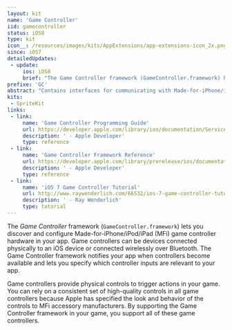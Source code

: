 ```yaml
---
layout: kit
name: 'Game Controller'
iid: gamecontroller
status: iOS8
type: kit
icon__: /resources/images/kits/AppExtensions/app-extensions-icon_2x.png
since: iOS7
detailedUpdates:
 - update:
     ios: iOS8
     brief: "The Game Controller framework (GameController.framework) has the following changes: 1) If the controller is attached to a device, you can now receive device motion data directly from the Game Controller framework. 2) If you are working with button inputs and do not care about pressure sensitivity, a new handler can call your game only when the button’s pressed state changes."
prefixe: 'GC'
abstract: "Contains interfaces for communicating with Made-for-iPhone/iPod/iPad (MFi) game-related hardware."
kits:
 - SpriteKit
links:
 - link:
     name: 'Game Controller Programming Guide'
     url: https://developer.apple.com/library/ios/documentation/ServicesDiscovery/Conceptual/GameControllerPG/Introduction/Introduction.html
     description: ' - Apple Developer'
     type: reference
 - link:
     name: 'Game Controller Framework Reference'
     url: https://developer.apple.com/library/prerelease/ios/documentation/GameController/Reference/GameController_RefColl/index.html
     description: ' - Apple Developer'
     type: reference
 - link:
     name: 'iOS 7 Game Controller Tutorial'
     url: http://www.raywenderlich.com/66532/ios-7-game-controller-tutorial
     description: ' - Ray Wenderlich'
     type: tutorial
---
```


The *Game Controller* framework (`GameController.framework`) lets you discover and configure Made-for-iPhone/iPod/iPad (MFi) game controller hardware in your app. Game controllers can be devices connected physically to an iOS device or connected wirelessly over Bluetooth. The Game Controller framework notifies your app when controllers become available and lets you specify which controller inputs are relevant to your app.

Game controllers provide physical controls to trigger actions in your game. You can rely on a consistent set of high-quality controls in all game controllers because Apple has specified the look and behavior of the controls to MFi accessory manufacturers. By supporting the Game Controller framework in your game, you support all of these game controllers.


